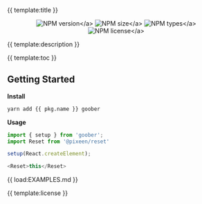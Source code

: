 
{{ template:title }}

<p align="center">
    <img src="https://img.shields.io/npm/v/{{ pkg.name }}?style=flat-square?label=VERSION" alt="NPM version</a>">
    <img src="https://img.shields.io/bundlephobia/minzip/{{ pkg.name }}?label=SIZE&style=flat-square" alt="NPM size</a>">
    <img src="https://img.shields.io/npm/types/{{ pkg.name }}?style=flat-square&label=WITH" alt="NPM types</a>">
    <img src="https://img.shields.io/npm/l/{{ pkg.name }}?label=LICENSE&style=flat-square" alt="NPM license</a>">
</p>

{{ template:description }}

{{ template:toc }}

## Getting Started

**Install**

```bash
yarn add {{ pkg.name }} goober
```

**Usage**

```typescript jsx
import { setup } from 'goober';
import Reset from '@pixeen/reset'

setup(React.createElement);

<Reset>this</Reset>
```

{{ load:EXAMPLES.md }}

{{ template:license }}
